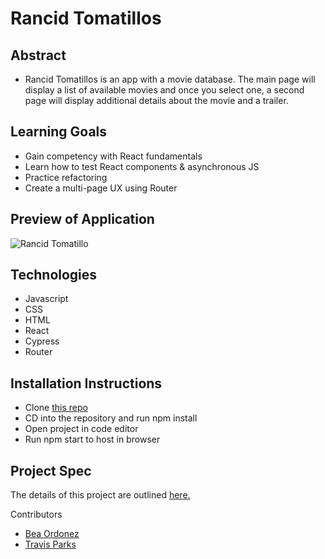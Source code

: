 # Rancid Tomatillos

## Abstract

- Rancid Tomatillos is an app with a movie database. The main page will display a list of available movies and once you select one, a second page will display additional details about the movie and a trailer. 

## Learning Goals

- Gain competency with React fundamentals
- Learn how to test React components & asynchronous JS
- Practice refactoring
- Create a multi-page UX using Router

## Preview of Application

![Rancid Tomatillo](https://media.giphy.com/media/e7OghKN8JhU6r914Wq/giphy-downsized-large.gif)





## Technologies

- Javascript
- CSS
- HTML
- React
- Cypress
- Router

## Installation Instructions
- Clone [this repo](https://github.com/bea-ordonez/RancidTomatillos)
- CD into the repository and run npm install
- Open project in code editor
- Run npm start to host in browser

## Project Spec 
The details of this project are outlined [here.](https://frontend.turing.edu/projects/module-3/rancid-tomatillos-v3.html)

Contributors

- [Bea Ordonez](https://github.com/bea-ordonez)
- [Travis Parks](https://github.com/LeftyLincoln)





